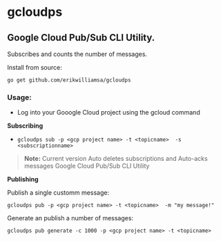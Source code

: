# gcloudps

## Google Cloud Pub/Sub CLI Utility.

Subscribes and counts the number of messages.

Install from source:

`go get github.com/erikwilliamsa/gcloudps`


### Usage:

* Log into your Gooogle Cloud project using the gcloud command 

**Subscribing** 

* `gcloudps sub -p <gcp project name> -t <topicname>  -s <subscriptionname>` 

> **Note:** Current version Auto deletes subscriptions and Auto-acks messages
Google Cloud Pub/Sub CLI Utility

**Publishing** 

Publish a single customm message: 

`gcloudps pub -p <gcp project name> -t <topicname>  -m "my message!" ` 

Generate an publish a number of messages: 

`gcloudps pub generate -c 1000 -p <gcp project name> -t <topicname>` 



